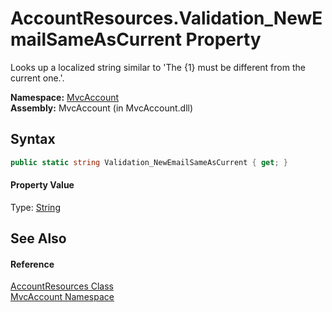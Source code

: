 AccountResources.Validation_NewEmailSameAsCurrent Property
==========================================================
Looks up a localized string similar to 'The {1} must be different from the current one.'.

**Namespace:** [MvcAccount][1]  
**Assembly:** MvcAccount (in MvcAccount.dll)

Syntax
------

```csharp
public static string Validation_NewEmailSameAsCurrent { get; }
```

#### Property Value
Type: [String][2]

See Also
--------

#### Reference
[AccountResources Class][3]  
[MvcAccount Namespace][1]  

[1]: ../README.md
[2]: http://msdn.microsoft.com/en-us/library/s1wwdcbf
[3]: README.md
